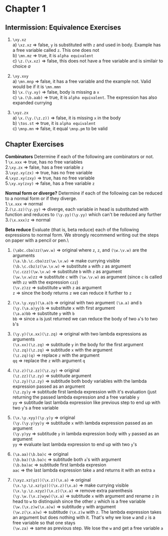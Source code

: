 # Chapter 1

## Intermission: Equivalence Exercises

1. `\xy.xz`\
a) `\xz.xz` => false, `y` is substituted with `z` and used in body. Example has a free variable called `z`. This one does not\
b) `\mn.mz` => true, it is `alpha equivalent`\
c) `\z.(\x.xz)` => false, this does not have a free variable and is similair to choice _a_


2. `\xy.xxy`\
a) `\mn.mnp` => false, it has a free variable and the example not. Valid would be if it is `\mn.mmn`\
b) `\x.(\y.xy)` => false, body is missing a `x`\
c) `\a.(\b.aab)` => true, it is `alpha equivalent`. The expression has also expanded currying

3. `\xyz.zx`\
a) `\x.(\y.(\z.z))` => false, it is missing `x` in the body\
b) `\tos.st` => true, it is `alpha equivalent`\
c) `\mnp.mn` => false, it equal `\mnp.pm` to be valid


## Chapter Exercises

**Combinators** Determine if each of the following are combinators or not.\
1 `\x.xxx` => true, has no free variables\
2.`\xy.zx` => false, has a free variable `z`\
3.`\xyz.xy(zx)` => true, has no free variable\
4.`\xyz.xy(zxy)` => true, has no free variable\
5.`\xy.xy(zxy)` => false, has a free variable `z`

**Normal form or diverge?** Determine if each of the following can be reduced to a normal form or if they diverge.\
1.`\x.xxx` => normal\
2.`(\z.zz)(\y.yy)` => diverge, each variable in head is substituted with function and reduces to `(\y.yy)(\y.yy)` which can't be reduced any further\
3.`(\x.xxx)z` => normal

**Beta reduce** Evaluate (that is, beta reduce) each of the following expressions to normal form. We strongly recommend writing out the steps on paper with a pencil or pen.\
1. `(\abc.cba)zz(\wv.w)` => original where `z`, `z`, and `(\w.\v.w)` are the arguments\
`(\a.\b.\c.cba)zz(\w.\v.w)` => make currying visible\
`(\b.\c.cbz)z(\w.\v.w)` => substitute `a` with `z` as argument\
`(\c.czz)(\w.\v.w)` => substitute `b` with `z` as argument\
`(\w.\v.w)zz` => substitute `c` with `(\w.\v.w)` as argument (since `c` is called with `zz` with the expression `czz`)\
`(\v.z)zz` => substitute `w` with `z` as argument\
`z` => since the body returns `z` we can reduce it further to `z`

2. `(\x.\y.xyy)(\a.a)b` => original with two argument `(\a.a)` and `b` \
`(\y.(\a.a)yy)b` => substitute `x` with first argument\
`(\a.a)bb` => substitute `y` with `b`\
`bb` => since `a` is just returned we can reduce the body of two `a`'s to two `b`'s

3. `(\y.y)(\x.xx)(\z.zq)` => original with two lambda expressions as arguments\
`(\x.xx)(\z.zq)` => subtitude `y` in the body for the first argument\
`(\z.zq)(\z.zq)` => subtitude `x` with the argument\
`(\z.zq)(q)` => replace `z` with the argument\
`qq` => replace the `z` with argument `q`

4. `(\z.z)(\z.zz)(\z.zy)` => original\
`(\z.zz)(\z.zy)` => subtitude argument\
`(\z.zy)(\z.zy)` => subtitude both body variables with the lambda expression passed as an argument\
`(\z.zy)y` => subtitude first lambda expression with it's evaluation (just returning the passed lambda expression and a free variable `y`\
`yy` => subtitude last lambda expression like previous step to end up with two `y`'s a free variable

5. `(\x.\y.xyy)(\y.y)y` => original\
`(\y.(\y.y)yy)y` => subtitude `x` with lambda expression passed as an argument\
`(\y.y)yy` => subtitude `y` in lambda expression body with `y` passed as an argument\
`yy` => evaluate last lambda expression to end up with two `y`'s

6. `(\a.aa)(\b.ba)c` => original\
`(\b.ba)(\b.ba)c` => subtitude both `a`'s with argument\
`(\b.ba)ac` => subtitude first lambda expresion\
`aac` => the last lambda expression take `a` and returns it with an extra `a`

7. `(\xyz.xz(yz))(\x.z)(\x.a)` => original\
`(\x.\y.\z.xz(yz))(\x.z)(\x.a)` => make currying visible\
`(\x.\y.\z.xzyz)(\x.z)(\x.a)` => remove extra parenthesis\
`(\y.\w.(\x.z)wyw)(\x.a)` => subtitude `x` with argument and rename `z` in head to `w` to distinquish since the other `z` which is a free variable\
`(\w.(\x.z)w(\x.a)w)` => subtitude `y` with argument\
`(\w.z(\x.a)w)` => subtitude `(\x.z)w` with `z`. The lambda expression takes an argument but does nothing with it. That's why we lose `w` and `z` is a free variable so that one stays\
`(\w.za)` => same as previous step. We lose the `w` and get a free variable `a`
